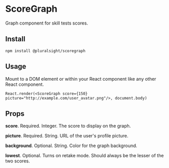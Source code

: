# ScoreGraph

Graph component for skill tests scores.

## Install

```
npm install @pluralsight/scoregraph
```

## Usage
Mount to a DOM element or within your React component like any other React component.

```
React.render(<ScoreGraph score={150} picture="http://example.com/user_avatar.png"/>, document.body)
```

## Props

**score**. Required. Integer. The score to display on the graph.

**picture**. Required. String. URL of the user's profile picture.

**background**. Optional. String. Color for the graph background.

**lowest**. Optional. Turns on retake mode. Should always be the lesser of the two scores.
